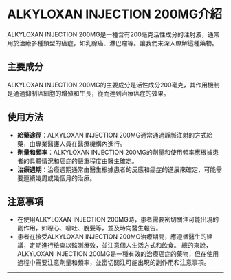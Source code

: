 # ALKYLOXAN INJECTION 200MG介紹
ALKYLOXAN INJECTION 200MG是一種含有200毫克活性成分的注射液，通常用於治療多種類型的癌症，如乳腺癌、淋巴瘤等。讓我們來深入瞭解這種藥物。
## 主要成分
ALKYLOXAN INJECTION 200MG的主要成分是活性成分200毫克，其作用機制是通過抑制癌細胞的增殖和生長，從而達到治療癌症的效果。
## 使用方法
- **給藥途徑**：ALKYLOXAN INJECTION 200MG通常通過靜脈注射的方式給藥，由專業醫護人員在醫療機構內進行。
- **劑量和頻率**：ALKYLOXAN INJECTION 200MG的劑量和使用頻率應根據患者的具體情況和癌症的嚴重程度由醫生確定。
- **治療週期**：治療週期通常由醫生根據患者的反應和癌症的進展來確定，可能需要連續幾周或幾個月的治療。
## 注意事項
- 在使用ALKYLOXAN INJECTION 200MG時，患者需要密切關注可能出現的副作用，如噁心、嘔吐、脫髮等，並及時向醫生報告。
- 患者在接受ALKYLOXAN INJECTION 200MG治療期間，應遵循醫生的建議，定期進行檢查以監測療效，並注意個人生活方式和飲食。
總的來說，ALKYLOXAN INJECTION 200MG是一種有效的治療癌症的藥物，但在使用過程中需要注意劑量和頻率，並密切關注可能出現的副作用和注意事項。
---